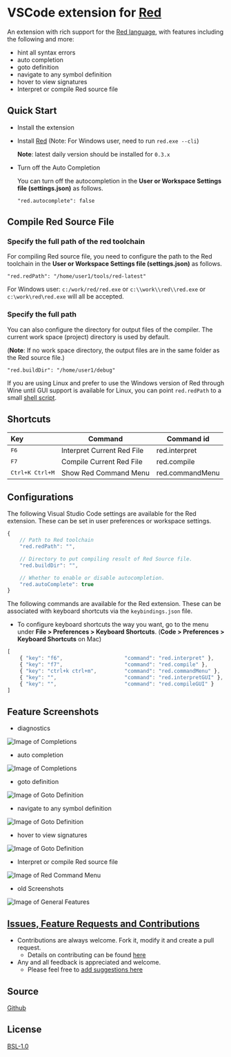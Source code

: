 # VSCode extension for [Red](https://www.red-lang.org/)

An extension with rich support for the [Red language](https://www.red-lang.org/), with features including the following and more:

* hint all syntax errors
* auto completion
* goto definition
* navigate to any symbol definition
* hover to view signatures
* Interpret or compile Red source file

## Quick Start

* Install the extension
* Install [Red](http://www.red-lang.org/p/download.html) (Note: For Windows user, need to run ```red.exe --cli```)

  **Note**: latest daily version should be installed for `0.3.x`

* Turn off the Auto Completion

  You can turn off the autocompletion in the **User or Workspace Settings file (settings.json)** as follows.

  ```
  "red.autocomplete": false
  ```

## Compile Red Source File

### Specify the full path of the red toolchain

For compiling Red source file, you need to configure the path to the Red toolchain in the **User or Workspace Settings file (settings.json)** as follows.

  ```
  "red.redPath": "/home/user1/tools/red-latest"
  ```

For Windows user: `c:/work/red/red.exe` or `c:\\work\\red\\red.exe` or `c:\work\red\red.exe` will all be accepted.

### Specify the full path

You can also configure the directory for output files of the compiler. The current work space (project) directory is used by default.

(**Note**: If no work space directory, the output files are in the same folder as the Red source file.)


  ```
  "red.buildDir": "/home/user1/debug"
  ```


If you are using Linux and prefer to use the Windows version of Red through Wine until GUI support is available for Linux, you can point `red.redPath` to a small [shell script](https://github.com/red/red/wiki/Visual-Studio-Code-Plugin#running-red-through-wine-on-linux).

## Shortcuts

| Key                       | Command                    | Command id      |
| :------------------------ | -------------------------- | --------------- |
| <kbd>F6</kbd>             | Interpret Current Red File | red.interpret   |
| <kbd>F7</kbd>             | Compile Current Red File   | red.compile     |
| <kbd>Ctrl+K Ctrl+M</kbd>  | Show Red Command Menu      | red.commandMenu |

## Configurations

The following Visual Studio Code settings are available for the Red extension.  These can be set in user preferences or workspace settings.

```javascript
{
    // Path to Red toolchain
    "red.redPath": "",

    // Directory to put compiling result of Red Source file.
    "red.buildDir": "",

    // Whether to enable or disable autocompletion.
    "red.autoComplete": true
}
```

The following commands are available for the Red extension. These can be associated with keyboard shortcuts via the `keybindings.json` file.
* To configure keyboard shortcuts the way you want, go to the menu under **File > Preferences > Keyboard Shortcuts**. (**Code > Preferences > Keyboard Shortcuts** on Mac)

```javascript
[
    { "key": "f6",                    "command": "red.interpret" },
    { "key": "f7",                    "command": "red.compile" },
    { "key": "ctrl+k ctrl+m",         "command": "red.commandMenu" },
    { "key": "",                      "command": "red.interpretGUI" },
    { "key": "",                      "command": "red.compileGUI" }
]
```

## Feature Screenshots

* diagnostics

![Image of Completions](https://raw.githubusercontent.com/red/VScode-extension/master/images/diagnostics.gif)

* auto completion

![Image of Completions](https://raw.githubusercontent.com/red/VScode-extension/master/images/completion.gif)

* goto definition

![Image of Goto Definition](https://raw.githubusercontent.com/red/VScode-extension/master/images/goto-definition.gif)

* navigate to any symbol definition

![Image of Goto Definition](https://raw.githubusercontent.com/red/VScode-extension/master/images/goto-symbols.gif)

* hover to view signatures

![Image of Goto Definition](https://raw.githubusercontent.com/red/VScode-extension/master/images/hover.gif)

* Interpret or compile Red source file

![Image of Red Command Menu](https://raw.githubusercontent.com/red/VScode-extension/master/images/redmenu.gif)

* old Screenshots

![Image of General Features](https://raw.githubusercontent.com/red/VScode-extension/master/images/general.gif)

## [Issues, Feature Requests and Contributions](https://github.com/red/VScode-extension/issues)

* Contributions are always welcome. Fork it, modify it and create a pull request.
  + Details on contributing can be found [here](https://github.com/red/VScode-extension/wiki/Contribution) 
* Any and all feedback is appreciated and welcome.
  * Please feel free to [add suggestions here](https://github.com/red/VScode-extension/issues)

## Source

[Github](https://github.com/red/VScode-extension)
​                
## License

[BSL-1.0](https://raw.githubusercontent.com/red/VScode-extension/master/LICENSE)
